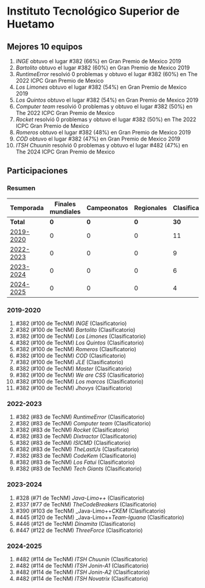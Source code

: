 ---
---

# Instituto Tecnológico Superior de Huetamo

## Mejores 10 equipos

1. _INGE_ obtuvo el lugar #382 (66%) en Gran Premio de Mexico 2019
1. _Bartolito_ obtuvo el lugar #382 (60%) en Gran Premio de Mexico 2019
1. _RuntimeError_ resolvió 0 problemas y obtuvo el lugar #382 (60%) en The 2022 ICPC Gran Premio de Mexico
1. _Los Limones_ obtuvo el lugar #382 (54%) en Gran Premio de Mexico 2019
1. _Los Quintos_ obtuvo el lugar #382 (54%) en Gran Premio de Mexico 2019
1. _Computer team_ resolvió 0 problemas y obtuvo el lugar #382 (50%) en The 2022 ICPC Gran Premio de Mexico
1. _Rocket_ resolvió 0 problemas y obtuvo el lugar #382 (50%) en The 2022 ICPC Gran Premio de Mexico
1. _Romeros_ obtuvo el lugar #382 (48%) en Gran Premio de Mexico 2019
1. _COD_ obtuvo el lugar #382 (47%) en Gran Premio de Mexico 2019
1. _ITSH Chuunin_ resolvió 0 problemas y obtuvo el lugar #482 (47%) en The 2024 ICPC Gran Premio de Mexico

## Participaciones

### Resumen

| Temporada | Finales mundiales | Campeonatos | Regionales | Clasificatorios | Equipos |
| --- | --- | --- | --- | --- | --- |
| **Total** | **0** | **0** | **0** | **30** | **30** |
| [2019-2020](#2019-2020) | 0 | 0 | 0 | 11 | 11 |
| [2022-2023](#2022-2023) | 0 | 0 | 0 | 9 | 9 |
| [2023-2024](#2023-2024) | 0 | 0 | 0 | 6 | 6 |
| [2024-2025](#2024-2025) | 0 | 0 | 0 | 4 | 4 |

### 2019-2020

1. #382 (#100 de TecNM) _INGE_ (Clasificatorio)
1. #382 (#100 de TecNM) _Bartolito_ (Clasificatorio)
1. #382 (#100 de TecNM) _Los Limones_ (Clasificatorio)
1. #382 (#100 de TecNM) _Los Quintos_ (Clasificatorio)
1. #382 (#100 de TecNM) _Romeros_ (Clasificatorio)
1. #382 (#100 de TecNM) _COD_ (Clasificatorio)
1. #382 (#100 de TecNM) _JLE_ (Clasificatorio)
1. #382 (#100 de TecNM) _Master_ (Clasificatorio)
1. #382 (#100 de TecNM) _We are CSS_ (Clasificatorio)
1. #382 (#100 de TecNM) _Los marcos_ (Clasificatorio)
1. #382 (#100 de TecNM) _Jhovys_ (Clasificatorio)

### 2022-2023

1. #382 (#83 de TecNM) _RuntimeError_ (Clasificatorio)
1. #382 (#83 de TecNM) _Computer team_ (Clasificatorio)
1. #382 (#83 de TecNM) _Rocket_ (Clasificatorio)
1. #382 (#83 de TecNM) _Dixtractor_ (Clasificatorio)
1. #382 (#83 de TecNM) _ISICMD_ (Clasificatorio)
1. #382 (#83 de TecNM) _TheLastUs_ (Clasificatorio)
1. #382 (#83 de TecNM) _CodeKem_ (Clasificatorio)
1. #382 (#83 de TecNM) _Los Fatui_ (Clasificatorio)
1. #382 (#83 de TecNM) _Tech Giants_ (Clasificatorio)

### 2023-2024

1. #328 (#71 de TecNM) _Java-Limo++_ (Clasificatorio)
1. #337 (#77 de TecNM) _TheCodeBreakers_ (Clasificatorio)
1. #390 (#103 de TecNM) _Java-Limo++_CKEM_ (Clasificatorio)
1. #445 (#120 de TecNM) _Java-Limo++_Team-Iguana_ (Clasificatorio)
1. #446 (#121 de TecNM) _Dinamita_ (Clasificatorio)
1. #447 (#122 de TecNM) _ThreeForce_ (Clasificatorio)

### 2024-2025

1. #482 (#114 de TecNM) _ITSH Chuunin_ (Clasificatorio)
1. #482 (#114 de TecNM) _ITSH Jonin-A1_ (Clasificatorio)
1. #482 (#114 de TecNM) _ITSH Jonin-A2_ (Clasificatorio)
1. #482 (#114 de TecNM) _ITSH Novatrix_ (Clasificatorio)



